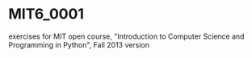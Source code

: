 # MIT6_0001
exercises for MIT open course, "Introduction to Computer Science and Programming in Python", Fall 2013 version
